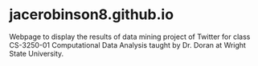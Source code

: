 # jacerobinson8.github.io
Webpage to display the results of data mining project of Twitter for class CS-3250-01 Computational Data Analysis taught by Dr. Doran at Wright State University.
